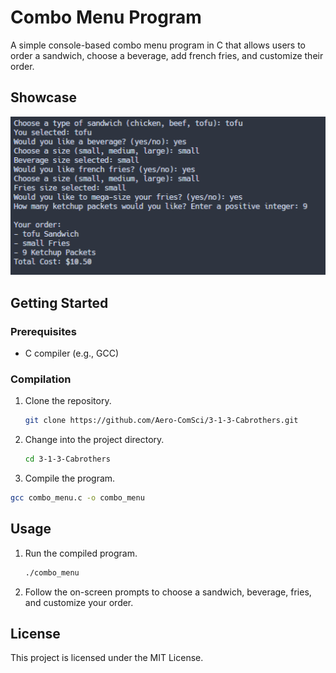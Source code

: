 # Combo Menu Program

A simple console-based combo menu program in C that allows users to order a sandwich, choose a beverage, add french fries, and customize their order.

## Showcase

![Combo Menu](/images/showcase.png)

## Getting Started

### Prerequisites

- C compiler (e.g., GCC)

### Compilation

1. Clone the repository.

   ```bash
   git clone https://github.com/Aero-ComSci/3-1-3-Cabrothers.git
   ```

2. Change into the project directory.

   ```bash
   cd 3-1-3-Cabrothers
   ```

3. Compile the program.

  ```bash
  gcc combo_menu.c -o combo_menu
  ```

## Usage

1. Run the compiled program.

   ```bash
   ./combo_menu
   ```
   
2. Follow the on-screen prompts to choose a sandwich, beverage, fries, and customize your order.


## License
This project is licensed under the MIT License.


